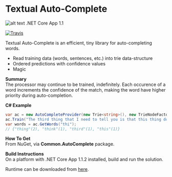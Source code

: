 # Textual Auto-Complete
![alt text](https://blairleduc.gallerycdn.vsassets.io/extensions/blairleduc/net-core-starters-pack/1.0.0/1510457372304/Microsoft.VisualStudio.Services.Icons.Default "dot net core logo")
.NET Core App 1.1  

[![Travis](https://img.shields.io/travis/rust-lang/rust.svg)](https://travis-ci.org/Ooshy/textualautocomplete/)

Textual Auto-Complete is an efficient, tiny library for auto-completing words.

  - Read training data (words, sentences, etc.) into trie data-structure
  - Ordered predictions with confidence values
  - Magic

__Summary__  
The processor may continue to be trained, indefinitely. Each occurence of a word increments the confidence of the match, making the word have higher priority during auto-completion.

__C# Example__

```csharp
var ac = new AutoCompleteProvider(new Trie<string>(), new TrieNodeFactory<string>());
ac.Train("The third thing that I need to tell you is that this thing does not think thoroughly.");
var words = ac.GetWords("thi");
// {"thing"(2), "think"(1), "third"(1), "this"(1)}
```

__How To Get__  
From NuGet, via __Common.AutoComplete__ package.

__Build Instructions__  
On a platform with .NET Core App 1.1.2 installed, build and run the solution.

Runtime can be downloaded from [here](https://github.com/dotnet/core/blob/master/release-notes/download-archives/1.1.2-download.md).  